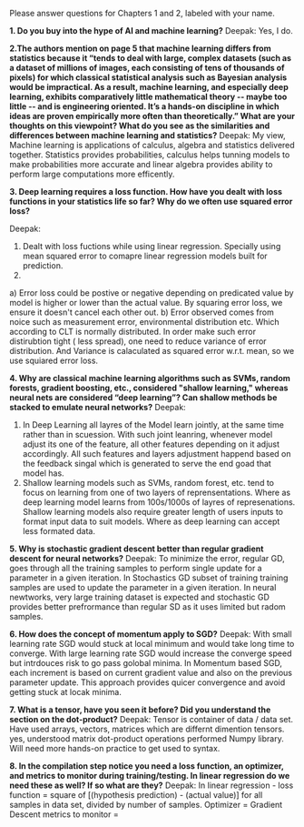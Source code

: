 
Please answer questions for Chapters 1 and 2, labeled with your name.


**1. Do you buy into the hype of AI and machine learning?**
Deepak: Yes, I do. 

**2.The authors mention on page 5 that machine learning differs from statistics because it “tends to deal with large, complex datasets (such as a dataset of millions of images, each consisting of tens of thousands of pixels) for which classical statistical analysis such as Bayesian analysis would be impractical.  As a result, machine learning, and especially deep learning, exhibits comparatively little mathematical theory -- maybe too little -- and is engineering oriented.  It’s a hands-on discipline in which ideas are proven empirically more often than theoretically.”
What are your thoughts on this viewpoint?  What do you see as the similarities and differences between machine learning and statistics?**
Deepak:
My view, Machine learning is applications of calculus, algebra and statistics delivered together.
Statistics provides probabilities, calculus helps tunning models to make probabilities more accurate and linear algebra provides ability to perform large computations more efficently. 


**3. Deep learning requires a loss function.  How have you dealt with loss functions in your statistics life so far?  Why do we often use squared error loss?**

Deepak: 
1) Dealt with loss fuctions while using linear regression. Specially using mean squared error to comapre linear regression models built for prediction.
2) 
 a) Error loss could be postive or negative depending on predicated value by model is higher or lower than the actual value. By squaring error loss, we ensure it doesn't cancel each other out.
 b) Error observed comes from noice such as measurement error, environmental distribution etc. Which according to CLT is normally distributed. In order make such error distirubtion tight ( less spread), one need to reduce variance of error distribution. And Variance is calaculated as squared error w.r.t. mean, so we use squiared error loss.


**4. Why are classical machine learning algorithms such as SVMs, random forests, gradient boosting, etc., considered "shallow learning," whereas neural nets are considered “deep learning”? Can shallow methods be stacked to emulate neural networks?**
Deepak:
1) In Deep Learning all layres of the Model learn jointly, at the same time rather than in scuession. With such joint leanring, whenever model adjust its one of the feature, all other features depending on it adjust accordingly. All such features and layers adjustment happend based on the feedback singal which is generated to serve the end goad that model has.
2) Shallow learning models such as SVMs, random forest,  etc. tend to focus on learning from one of two layers of reprensentations. Where as deep learning model learns from 100s/1000s of layres of represenations. 
Shallow learning models also require greater length of users inputs to format input data to suit models. Where as deep learning can accept less formated data. 


**5. Why is stochastic gradient descent better than regular gradient descent for neural networks?**
Deepak:
To minimize the error, regular GD, goes through all the training samples to perform single update for a parameter in a given iteration. In Stochastics GD subset of training training samples are used to update the parameter in a given iteration.
In neural newtworks, very large training dataset is expected and stochastic GD provides better prefrormance than regular SD as it uses limited but radom samples.


**6. How does the concept of momentum apply to SGD?**
Deepak:
With small learning rate SGD would stuck at local minimum and would take long time to converge. With large learning rate SGD would increase the converge speed but intrdouces risk to go pass golobal minima.
In Momentum based SGD, each increment is based on current gradient value and also on the previous parameter update. This approach provides quicer convergence and avoid getting stuck at locak minima.


**7. What is a tensor, have you seen it before?  Did you understand the section on the dot-product?**
Deepak:
Tensor is container of data / data set. Have used arrays, vectors, matrices which are differnt dimention tensors. yes, understood matrix dot-product operations performed Numpy library. Will need more hands-on practice to get used to syntax.




**8. In the compilation step notice you need a loss function, an optimizer, and metrics to monitor during training/testing. In linear regression do we need these as well? If so what are they?**
Deepak:
In linear regression -
loss function = square of [(hypothesis prediction) - (actual value)] for all samples in data set, divided by number of samples.
Optimizer = Gradient Descent
metrics to monitor = 



